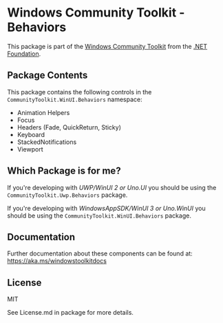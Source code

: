 
# Windows Community Toolkit - Behaviors

This package is part of the [Windows Community Toolkit](https://aka.ms/toolkit/windows) from the [.NET Foundation](https://dotnetfoundation.org).

## Package Contents

This package contains the following controls in the `CommunityToolkit.WinUI.Behaviors` namespace:

- Animation Helpers
- Focus
- Headers (Fade, QuickReturn, Sticky)
- Keyboard
- StackedNotifications
- Viewport

## Which Package is for me?

If you're developing with _UWP/WinUI 2 or Uno.UI_ you should be using the `CommunityToolkit.Uwp.Behaviors` package.

If you're developing with _WindowsAppSDK/WinUI 3 or Uno.WinUI_ you should be using the `CommunityToolkit.WinUI.Behaviors` package.

## Documentation

Further documentation about these components can be found at: https://aka.ms/windowstoolkitdocs

## License

MIT

See License.md in package for more details.
